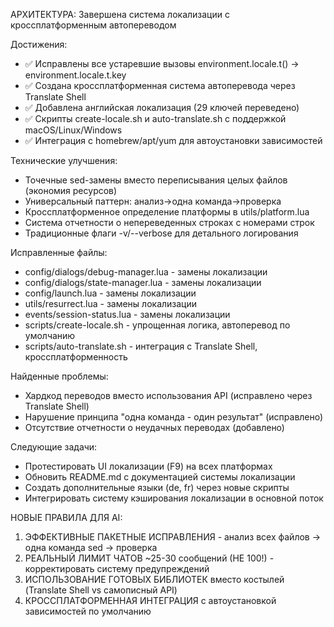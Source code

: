 АРХИТЕКТУРА: Завершена система локализации с кроссплатформенным автопереводом

Достижения:
- ✅ Исправлены все устаревшие вызовы environment.locale.t() → environment.locale.t.key
- ✅ Создана кроссплатформенная система автоперевода через Translate Shell
- ✅ Добавлена английская локализация (29 ключей переведено)
- ✅ Скрипты create-locale.sh и auto-translate.sh с поддержкой macOS/Linux/Windows
- ✅ Интеграция с homebrew/apt/yum для автоустановки зависимостей

Технические улучшения:
- Точечные sed-замены вместо переписывания целых файлов (экономия ресурсов)
- Универсальный паттерн: анализ→одна команда→проверка
- Кроссплатформенное определение платформы в utils/platform.lua
- Система отчетности о непереведенных строках с номерами строк
- Традиционные флаги -v/--verbose для детального логирования

Исправленные файлы:
- config/dialogs/debug-manager.lua - замены локализации
- config/dialogs/state-manager.lua - замены локализации  
- config/launch.lua - замены локализации
- utils/resurrect.lua - замены локализации
- events/session-status.lua - замены локализации
- scripts/create-locale.sh - упрощенная логика, автоперевод по умолчанию
- scripts/auto-translate.sh - интеграция с Translate Shell, кроссплатформенность

Найденные проблемы:
- Хардкод переводов вместо использования API (исправлено через Translate Shell)
- Нарушение принципа "одна команда - один результат" (исправлено)
- Отсутствие отчетности о неудачных переводах (добавлено)

Следующие задачи:
- Протестировать UI локализации (F9) на всех платформах
- Обновить README.md с документацией системы локализации
- Создать дополнительные языки (de, fr) через новые скрипты
- Интегрировать систему кэширования локализации в основной поток

НОВЫЕ ПРАВИЛА ДЛЯ AI:
1. ЭФФЕКТИВНЫЕ ПАКЕТНЫЕ ИСПРАВЛЕНИЯ - анализ всех файлов → одна команда sed → проверка
2. РЕАЛЬНЫЙ ЛИМИТ ЧАТОВ ~25-30 сообщений (НЕ 100!) - корректировать систему предупреждений
3. ИСПОЛЬЗОВАНИЕ ГОТОВЫХ БИБЛИОТЕК вместо костылей (Translate Shell vs самописный API)
4. КРОССПЛАТФОРМЕННАЯ ИНТЕГРАЦИЯ с автоустановкой зависимостей по умолчанию
